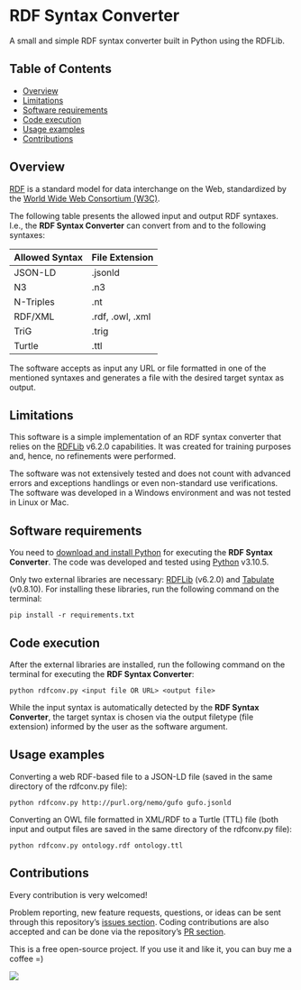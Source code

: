 # RDF Syntax Converter <!-- omit in toc -->

A small and simple RDF syntax converter built in Python using the RDFLib.

## Table of Contents <!-- omit in toc -->

- [Overview](#overview)
- [Limitations](#limitations)
- [Software requirements](#software-requirements)
- [Code execution](#code-execution)
- [Usage examples](#usage-examples)
- [Contributions](#contributions)

## Overview

[RDF](https://www.w3.org/RDF/) is a standard model for data interchange on the Web, standardized by the [World Wide Web Consortium (W3C)](https://www.w3.org/).

The following table presents the allowed input and output RDF syntaxes. I.e., the **RDF Syntax Converter** can convert from and to the following syntaxes:

| **Allowed Syntax** 	| **File Extension** 	|
|--------------------	|--------------------	|
| JSON-LD            	| .jsonld            	|
| N3                 	| .n3                	|
| N-Triples          	| .nt                	|
| RDF/XML            	| .rdf, .owl, .xml     	|
| TriG               	| .trig              	|
| Turtle             	| .ttl               	|


The software accepts as input any URL or file formatted in one of the mentioned syntaxes and generates a file with the desired target syntax as output.

## Limitations

This software is a simple implementation of an RDF syntax converter that relies on the [RDFLib](https://pypi.org/project/rdflib/) v6.2.0 capabilities. It was created for training purposes and, hence, no refinements were performed.

The software was not extensively tested and does not count with advanced errors and exceptions handlings or even non-standard use verifications. The software was developed in a Windows environment and was not tested in Linux or Mac.

## Software requirements

You need to [download and install Python](https://www.python.org/downloads/) for executing the **RDF Syntax Converter**. The code was developed and tested using [Python](https://www.python.org/) v3.10.5.

Only two external libraries are necessary: [RDFLib](https://pypi.org/project/rdflib/) (v6.2.0) and [Tabulate](https://pypi.org/project/tabulate/) (v0.8.10). For installing these libraries, run the following command on the terminal:

```shell
pip install -r requirements.txt
```

## Code execution

After the external libraries are installed, run the following command on the terminal for executing the **RDF Syntax Converter**:

```shell
python rdfconv.py <input file OR URL> <output file>
```

While the input syntax is automatically detected by the **RDF Syntax Converter**, the target syntax is chosen via the output filetype (file extension) informed by the user as the software argument.

## Usage examples

Converting a web RDF-based file to a JSON-LD file (saved in the same directory of the rdfconv.py file):

```shell
python rdfconv.py http://purl.org/nemo/gufo gufo.jsonld
```

Converting an OWL file formatted in XML/RDF to a Turtle (TTL) file (both input and output files are saved in the same directory of the rdfconv.py file):

```shell
python rdfconv.py ontology.rdf ontology.ttl
```

## Contributions
Every contribution is very welcomed!

Problem reporting, new feature requests, questions, or ideas can be sent through this repository’s [issues section](https://github.com/pedropaulofb/RDF-Syntax-Converter/issues). Coding contributions are also accepted and can be done via the repository’s [PR section](https://github.com/pedropaulofb/RDF-Syntax-Converter/pulls).

This is a free open-source project. If you use it and like it, you can buy me a coffee =)

<a href="https://www.buymeacoffee.com/pedropaulofb"><img src="https://img.buymeacoffee.com/button-api/?text=Buy me a coffee&emoji=&slug=pedropaulofb&button_colour=FFDD00&font_colour=000000&font_family=Cookie&outline_colour=000000&coffee_colour=ffffff" /></a>